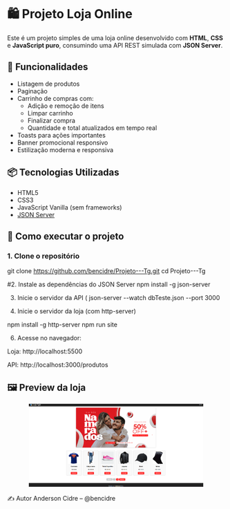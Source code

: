 # 🛍️ Projeto Loja Online

Este é um projeto simples de uma loja online desenvolvido com **HTML**, **CSS** e **JavaScript puro**, consumindo uma API REST simulada com **JSON Server**.

## 🚀 Funcionalidades

- Listagem de produtos
- Paginação
- Carrinho de compras com:
  - Adição e remoção de itens
  - Limpar carrinho
  - Finalizar compra
  - Quantidade e total atualizados em tempo real
- Toasts para ações importantes
- Banner promocional responsivo
- Estilização moderna e responsiva

## 📦 Tecnologias Utilizadas

- HTML5
- CSS3
- JavaScript Vanilla (sem frameworks)
- [JSON Server](https://www.npmjs.com/package/json-server)

## 📁 Como executar o projeto

### 1. Clone o repositório
git clone https://github.com/bencidre/Projeto---Tg.git
cd Projeto---Tg

#2. Instale as dependências do JSON Server
npm install -g json-server

3. Inicie o servidor da API (
json-server --watch dbTeste.json --port 3000

4. Inicie o servidor da loja (com http-server)
   
npm install -g http-server
npm run site

6. Acesse no navegador:
   
Loja: http://localhost:5500

API: http://localhost:3000/produtos

## 🖼️ Preview da loja

<div align="center">
  <img src="assets/loja-preview.png" alt="Preview da loja online" width="80%">
</div>



✍️ Autor
Anderson Cidre – @bencidre
